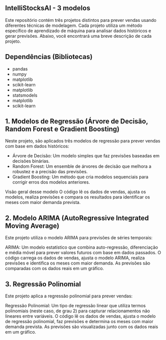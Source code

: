 ## IntelliStocksAI - 3 modelos
Este repositório contém três projetos distintos para prever vendas usando diferentes técnicas de modelagem. Cada projeto utiliza um método específico de aprendizado de máquina para analisar dados históricos e gerar previsões. Abaixo, você encontrará uma breve descrição de cada projeto.

## Dependências (Bibliotecas)
- pandas
- numpy
- matplotlib
- scikit-learn
- matplotlib
- statsmodels
- matplotlib
- scikit-learn

## 1. Modelos de Regressão (Árvore de Decisão, Random Forest e Gradient Boosting)
Neste projeto, são aplicados três modelos de regressão para prever vendas com base em dados históricos:

- Árvore de Decisão: Um modelo simples que faz previsões baseadas em decisões binárias.
- Random Forest: Um ensemble de árvores de decisão que melhora a robustez e a precisão das previsões.
- Gradient Boosting: Um método que cria modelos sequenciais para corrigir erros dos modelos anteriores.

Visão geral desse modelo
O código lê os dados de vendas, ajusta os modelos, realiza previsões e compara os resultados para identificar os meses com maior demanda prevista.


## 2. Modelo ARIMA (AutoRegressive Integrated Moving Average)
Este projeto utiliza o modelo ARIMA para previsões de séries temporais:

ARIMA: Um modelo estatístico que combina auto-regressão, diferenciação e média móvel para prever valores futuros com base em dados passados.
O código carrega os dados de vendas, ajusta o modelo ARIMA, realiza previsões e identifica os meses com maior demanda. As previsões são comparadas com os dados reais em um gráfico.

## 3. Regressão Polinomial
Este projeto aplica a regressão polinomial para prever vendas:

Regressão Polinomial: Um tipo de regressão linear que utiliza termos polinomiais (neste caso, de grau 2) para capturar relacionamentos não lineares entre variáveis.
O código lê os dados de vendas, ajusta o modelo de regressão polinomial, faz previsões e determina os meses com maior demanda prevista. As previsões são visualizadas junto com os dados reais em um gráfico.


